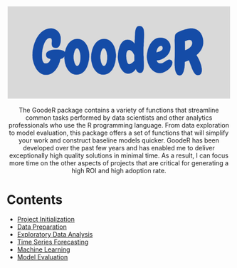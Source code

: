 
<p align = "center">
  <img width = "500" src = "https://github.com/abmathewks/GoodeR/blob/main/images/Logo.png">
</p>

<p align = "center">
  The GoodeR package contains a variety of functions that streamline common tasks performed by data scientists and
  other analytics professionals who use the R programming language. From data exploration to model evaluation, this 
  package offers a set of functions that will simplify your work and construct baseline models quicker. GoodeR has 
  been developed over the past few years and has enabled me to deliver exceptionally high quality solutions in minimal 
  time. As a result, I can focus more time on the other aspects of projects that are critical for generating a high ROI 
  and high adoption rate.
</p>


# Contents

- [Project Initialization](#project-initialization)
- [Data Preparation](#data-preparation)
- [Exploratory Data Analysis](#exploratory-data-analysis)
- [Time Series Forecasting](#time-series-forecasting)
- [Machine Learning](#machine-learning)
- [Model Evaluation](#model-evaluation)





